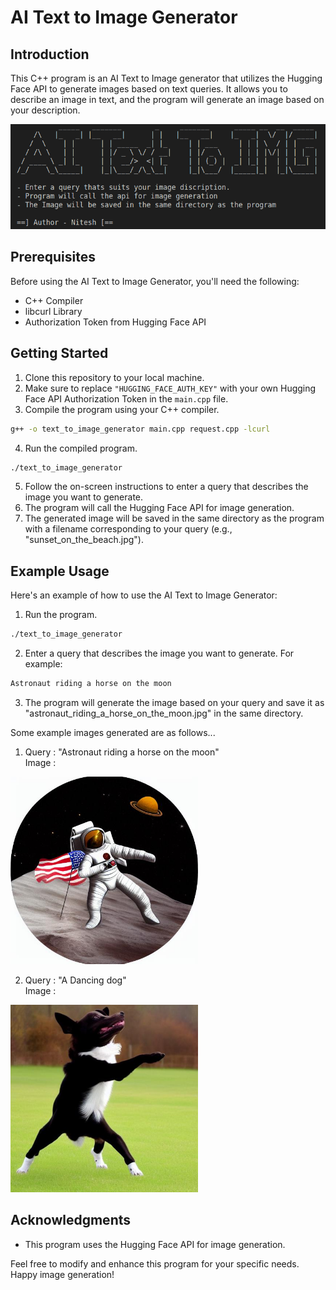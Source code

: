 # AI Text to Image Generator

## Introduction
This C++ program is an AI Text to Image generator that utilizes the Hugging Face API to generate images based on text queries. It allows you to describe an image in text, and the program will generate an image based on your description.

![AI Text to Image Generator](images/intro.png)

## Prerequisites
Before using the AI Text to Image Generator, you'll need the following:

- C++ Compiler
- libcurl Library
- Authorization Token from Hugging Face API

## Getting Started
1. Clone this repository to your local machine.
2. Make sure to replace `"HUGGING_FACE_AUTH_KEY"` with your own Hugging Face API Authorization Token in the `main.cpp` file.
3. Compile the program using your C++ compiler.

```bash
g++ -o text_to_image_generator main.cpp request.cpp -lcurl
```

4. Run the compiled program.

```bash
./text_to_image_generator
```

5. Follow the on-screen instructions to enter a query that describes the image you want to generate.
6. The program will call the Hugging Face API for image generation.
7. The generated image will be saved in the same directory as the program with a filename corresponding to your query (e.g., "sunset_on_the_beach.jpg").

## Example Usage
Here's an example of how to use the AI Text to Image Generator:

1. Run the program.

```bash
./text_to_image_generator
```

2. Enter a query that describes the image you want to generate. For example:

```bash
Astronaut riding a horse on the moon
```

3. The program will generate the image based on your query and save it as "astronaut_riding_a_horse_on_the_moon.jpg" in the same directory.


Some example images generated are as follows...

1. Query : "Astronaut riding a horse on the moon"
<br>Image :<br>
<img src="images/Astronaut_riding_a_horse_on_the_moon.jpg" height="300">

2. Query : "A Dancing dog"
<br>Image :<br>
<img src="images/A_dancing_dog.jpg" height="300">


## Acknowledgments
- This program uses the Hugging Face API for image generation.

Feel free to modify and enhance this program for your specific needs. Happy image generation!
